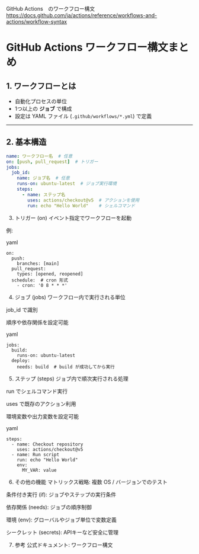 GitHub Actions　のワークフロー構文  
https://docs.github.com/ja/actions/reference/workflows-and-actions/workflow-syntax

# GitHub Actions ワークフロー構文まとめ

## 1. ワークフローとは
- 自動化プロセスの単位
- 1つ以上の **ジョブ** で構成
- 設定は YAML ファイル (`.github/workflows/*.yml`) で定義

---

## 2. 基本構造

```yaml
name: ワークフロー名  # 任意
on: [push, pull_request]  # トリガー
jobs:
  job_id:
    name: ジョブ名  # 任意
    runs-on: ubuntu-latest  # ジョブ実行環境
    steps:
      - name: ステップ名
        uses: actions/checkout@v5  # アクションを使用
        run: echo "Hello World"    # シェルコマンド
```
3. トリガー (on)
イベント指定でワークフローを起動

例:

yaml
```
on:
  push:
    branches: [main]
  pull_request:
    types: [opened, reopened]
  schedule:  # cron 形式
    - cron: '0 8 * * *'
```
4. ジョブ (jobs)
ワークフロー内で実行される単位

job_id で識別

順序や依存関係を設定可能

yaml
```
jobs:
  build:
    runs-on: ubuntu-latest
  deploy:
    needs: build  # build が成功してから実行
```
5. ステップ (steps)
ジョブ内で順次実行される処理

run でシェルコマンド実行

uses で既存のアクション利用

環境変数や出力変数を設定可能

yaml
```
steps:
  - name: Checkout repository
    uses: actions/checkout@v5
  - name: Run script
    run: echo "Hello World"
    env:
      MY_VAR: value
```

6. その他の機能
マトリックス戦略: 複数 OS / バージョンでのテスト

条件付き実行 (if): ジョブやステップの実行条件

依存関係 (needs): ジョブの順序制御

環境 (env): グローバルやジョブ単位で変数定義

シークレット (secrets): APIキーなど安全に管理

7. 参考
公式ドキュメント: ワークフロー構文
